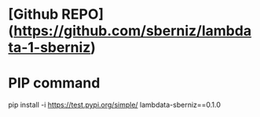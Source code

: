 # [Github REPO] (https://github.com/sberniz/lambdata-1-sberniz)

# PIP command 
pip install -i https://test.pypi.org/simple/ lambdata-sberniz==0.1.0
